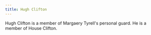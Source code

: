```yaml
---
title: Hugh Clifton
---
```


Hugh Clifton is a member of Margaery Tyrell's personal guard. He is a member of House Clifton.


